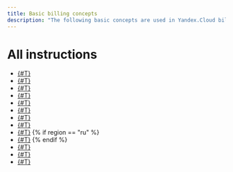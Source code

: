 ```yaml
---
title: Basic billing concepts
description: "The following basic concepts are used in Yandex.Cloud billing - report, payment invoice, billing account statuses, billing accounts, grant, agreement, credit limit, committed volume of services, payment receipt for individuals, invoice, personal account, promo code"
---
```


# All instructions

* [{#T}](act.md)
* [{#T}](bill.md)
* [{#T}](billing-account-statuses.md)
* [{#T}](billing-account.md)
* [{#T}](bonus-account.md)
* [{#T}](contract.md)
* [{#T}](credit-limit.md)
* [{#T}](cvos.md)
* [{#T}](glossary.md)
{% if region == "ru" %}
* [{#T}](individual-bill.md)
{% endif %}
* [{#T}](invoice.md)
* [{#T}](personal-account.md)
* [{#T}](promo-code.md)
